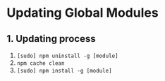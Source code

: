 # Updating Global Modules

## 1. Updating process

1.  `[sudo] npm uninstall -g [module]`
2.  `npm cache clean`
3.  `[sudo] npm install -g [module]`
